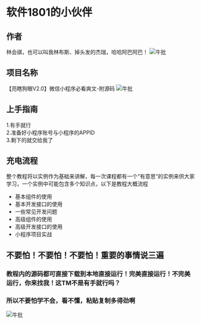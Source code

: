 # 软件1801的小伙伴
## 作者
  林会祺，也可以叫我林布斯、掉头发的杰瑞，哈哈阿巴阿巴！
   ![牛批](https://pic1.zhimg.com/80/v2-b3d80f5f2bbd93bf20e0dee076901c6f_720w.jpg?source=1940ef5c)
## 项目名称
  【亮瞎狗眼V2.0】微信小程序必看爽文-附源码
   ![牛批](https://pic4.zhimg.com/50/v2-e8e14795cbdb002a023c316c6698092c_hd.webp?source=1940ef5c) 
## 上手指南
  1.有手就行  
  2.准备好小程序账号与小程序的APPID  
  3.剩下的就交给我了
## 充电流程  

  整个教程将以实例作为基础来讲解，每一次课程都有一个“有意思”的实例来供大家学习，一个实例中可能包含多个知识点，以下是教程大概流程  
  
  * 基本组件的使用
  * 基本开发接口的使用
  * 一些常见开发问题
  * 高级组件的使用
  * 高级开发接口的使用
  * 小程序项目实战

## 不要怕！不要怕！不要怕！重要的事情说三遍
  ### 教程内的源码都可直接下载到本地直接运行！完美直接运行！不完美运行，你来找我！这TM不是有手就行吗？    
  
  ### 所以不要怕学不会，看不懂，粘贴复制多得劲啊    
  
  ![牛批](https://pic4.zhimg.com/80/v2-6c9ed7b57f38bca24a588b78b4291031_720w.jpg?source=1940ef5c)
